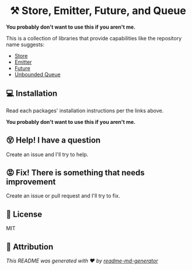 <h1 align="center">⚒️ Store, Emitter, Future, and Queue</h1>

**You probably don't want to use this if you aren't me.**

This is a collection of libraries that provide capabilities like the repository name suggests:

- [Store](https://github.com/babichjacob/store-emitter-future-and-queue/tree/main/projects/store)
- [Emitter](https://github.com/babichjacob/store-emitter-future-and-queue/tree/main/projects/emitter)
- [Future](https://github.com/babichjacob/store-emitter-future-and-queue/tree/main/projects/future)
- [Unbounded Queue](https://github.com/babichjacob/store-emitter-future-and-queue/tree/main/projects/unbounded-queue)

## 💻 Installation

Read each packages' installation instructions per the links above.

**You probably don't want to use this if you aren't me.**

## 😵 Help! I have a question

Create an issue and I'll try to help.

## 😡 Fix! There is something that needs improvement

Create an issue or pull request and I'll try to fix.

## 📄 License

MIT

## 🙏 Attribution

_This README was generated with ❤️ by [readme-md-generator](https://github.com/kefranabg/readme-md-generator)_
